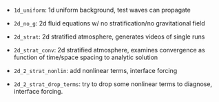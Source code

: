 - `1d_uniform`: 1d uniform background, test waves can propagate
- `2d_no_g`: 2d fluid equations w/ no stratification/no gravitational field
- `2d_strat`: 2d stratified atmosphere, generates videos of single runs
- `2d_strat_conv`: 2d stratified atmosphere, examines convergence as function of
  time/space spacing to analytic solution

- `2d_2_strat_nonlin`: add nonlinear terms, interface forcing
- `2d_2_strat_drop_terms`: try to drop some nonlinear terms to diagnose,
  interface forcing.
